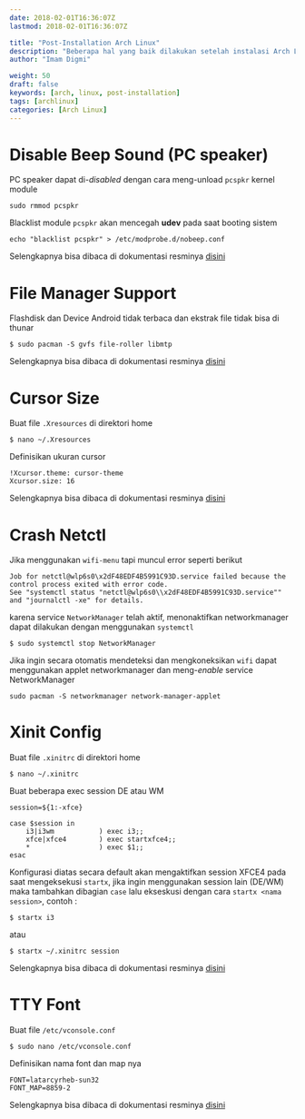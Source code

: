 ```yaml
---
date: 2018-02-01T16:36:07Z
lastmod: 2018-02-01T16:36:07Z

title: "Post-Installation Arch Linux"
description: "Beberapa hal yang baik dilakukan setelah instalasi Arch Linux"
author: "Imam Digmi"

weight: 50
draft: false
keywords: [arch, linux, post-installation]
tags: [archlinux]
categories: [Arch Linux]
---
```


# Disable Beep Sound (PC speaker)
PC speaker dapat di-_disabled_ dengan cara meng-unload `pcspkr` kernel module
```
sudo rmmod pcspkr
```

Blacklist module `pcspkr` akan mencegah __udev__ pada saat booting sistem
```
echo "blacklist pcspkr" > /etc/modprobe.d/nobeep.conf
```

Selengkapnya bisa dibaca di dokumentasi resminya [disini](https://wiki.archlinux.org/index.php/PC_speaker#Disable_PC_Speaker)

# File Manager Support
Flashdisk dan Device Android tidak terbaca dan ekstrak file tidak bisa di thunar
```
$ sudo pacman -S gvfs file-roller libmtp
```

Selengkapnya bisa dibaca di dokumentasi resminya [disini](https://wiki.archlinux.org/index.php/MTP)

# Cursor Size
Buat file `.Xresources` di direktori home
```
$ nano ~/.Xresources
```

Definisikan ukuran cursor
```
!Xcursor.theme: cursor-theme
Xcursor.size: 16
```

Selengkapnya bisa dibaca di dokumentasi resminya [disini](https://wiki.archlinux.org/index.php/Cursor_themes#X_resources)

# Crash Netctl
Jika menggunakan `wifi-menu` tapi muncul error seperti berikut

```
Job for netctl@wlp6s0\x2dF48EDF4B5991C93D.service failed because the control process exited with error code.
See "systemctl status "netctl@wlp6s0\\x2dF48EDF4B5991C93D.service"" and "journalctl -xe" for details.
```

karena service `NetworkManager` telah aktif, menonaktifkan networkmanager dapat dilakukan dengan menggunakan `systemctl`

```
$ sudo systemctl stop NetworkManager
```

Jika ingin secara otomatis mendeteksi dan mengkoneksikan `wifi` dapat menggunakan applet networkmanager dan meng-_enable_ service NetworkManager

```
sudo pacman -S networkmanager network-manager-applet
```

# Xinit Config
Buat file `.xinitrc` di direktori home
```
$ nano ~/.xinitrc
```

Buat beberapa exec session DE atau WM
```
session=${1:-xfce}

case $session in
    i3|i3wm           ) exec i3;;
    xfce|xfce4        ) exec startxfce4;;
    *                 ) exec $1;;
esac
```

Konfigurasi diatas secara default akan mengaktifkan session XFCE4 pada saat mengeksekusi `startx`, jika ingin menggunakan session lain (DE/WM) maka tambahkan dibagian `case` lalu ekseskusi dengan cara `startx <nama session>`, contoh :
```
$ startx i3
```

atau

```
$ startx ~/.xinitrc session
```
Selengkapnya bisa dibaca di dokumentasi resminya [disini](https://wiki.archlinux.org/index.php/Xinit)

# TTY Font
Buat file `/etc/vconsole.conf`
```
$ sudo nano /etc/vconsole.conf
```

Definisikan nama font dan map nya
```
FONT=latarcyrheb-sun32
FONT_MAP=8859-2
```

Selengkapnya bisa dibaca di dokumentasi resminya [disini](https://wiki.archlinux.org/index.php/Fonts#Console_fonts)
